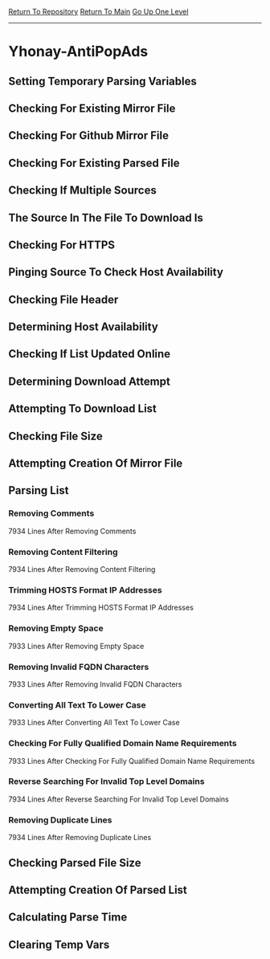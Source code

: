 [Return To Repository](https://github.com/deathbybandaid/piholeparser/)
[Return To Main](https://github.com/deathbybandaid/piholeparser/blob/master/RecentRunLogs/Mainlog.md)
[Go Up One Level](https://github.com/deathbybandaid/piholeparser/blob/master/RecentRunLogs/TopLevelScripts/30-Processing-External-Blacklists.md)
____________________________________
# Yhonay-AntiPopAds
## Setting Temporary Parsing Variables
## Checking For Existing Mirror File
## Checking For Github Mirror File
## Checking For Existing Parsed File
## Checking If Multiple Sources
## The Source In The File To Download Is
## Checking For HTTPS
## Pinging Source To Check Host Availability
## Checking File Header
## Determining Host Availability
## Checking If List Updated Online
## Determining Download Attempt
## Attempting To Download List
## Checking File Size
## Attempting Creation Of Mirror File
## Parsing List
### Removing Comments
7934 Lines After Removing Comments
### Removing Content Filtering
7934 Lines After Removing Content Filtering
### Trimming HOSTS Format IP Addresses
7934 Lines After Trimming HOSTS Format IP Addresses
### Removing Empty Space
7933 Lines After Removing Empty Space
### Removing Invalid FQDN Characters
7933 Lines After Removing Invalid FQDN Characters
### Converting All Text To Lower Case
7933 Lines After Converting All Text To Lower Case
### Checking For Fully Qualified Domain Name Requirements
7933 Lines After Checking For Fully Qualified Domain Name Requirements
### Reverse Searching For Invalid Top Level Domains
7934 Lines After Reverse Searching For Invalid Top Level Domains
### Removing Duplicate Lines
7934 Lines After Removing Duplicate Lines
## Checking Parsed File Size
## Attempting Creation Of Parsed List
## Calculating Parse Time
## Clearing Temp Vars
